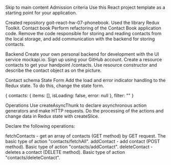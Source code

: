 Skip to main content Admission criteria Use this React project template as a
starting point for your application.

Created repository goit-react-hw-07-phonebook. Used the library Redux Toolkit.
Contact book Perform refactoring of the Contact Book application code. Remove
the code responsible for storing and reading contacts from the local storage,
and add communication with the backend for storing contacts.

Backend Create your own personal backend for development with the UI service
mockapi.io. Sign up using your GitHub account. Create a resource contacts to get
your handpoint /contacts. Use resource constructor and describe the contact
object as on the picture.

Contact schema State Form Add the load and error indicator handling to the Redux
state. To do this, change the state form.

{ contacts: { items: [], isLoading: false, error: null }, filter: "" }

Operations Use createAsyncThunk to declare asynchronous action generators and
make HTTP requests. Do the processing of the actions and change data in Redux
state with createSlice.

Declare the following operations:

fetchContacts - get an array of contacts (GET method) by GET request. The basic
type of action "contacts/fetchAll". addContact - add contact (POST method).
Basic type of action "contacts/addContact". deleteContact - deletes a contact
(DELETE method). Basic type of action "contacts/deleteContact".
